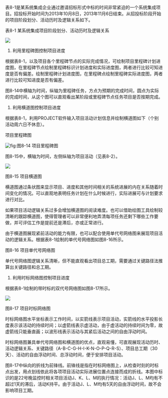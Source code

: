 
表8-1是某系统集成企业通过邀请招标形式中标的时间非常紧迫的一个系统集成项目。招投标开始时间为2013年10月8日，2013年11月6日结束。从招投标阶段开始的项目阶段划分、活动历时及逻辑关系如下。

表8-1 某系统集成项目阶段划分、活动历时及逻辑关系

![](https://img.kancloud.cn/e2/b5/e2b5e37d6901e7b641353d6fa5bb8262_1226x878.png)

1. 利用里程碑图控制项目进度

根据表8-1，以及项目各个里程碑节点的实际完成情况，可绘制项目里程碑计划进度图，在里程碑节点绘制里程碑标识计划进度和实际进度图，两者进行比较可知进度是否有偏差。绘制里程碑计划进度图，在里程碑点绘制里程碑实际进度图，两者进行比较可知进度是否有偏差。

图8-14中横轴为时间，纵轴为里程碑任务，方点为预期的完成时间，圆点为实际的完成时间，从这个图可以直观看出某阶段或里程碑节点任务项目是否按期完成。

1. 利用横道图控制项目进度

根据表8-1，利用PROJECT软件输入项目活动计划信息并绘制横道图如下（个别活动周六日不休息）。

项目里程碑图

![](https://img.kancloud.cn/33/71/33711efa3d5562a1078c2e239d2a5df8_1220x510.png "fig:")图8-14 项目里程碑图

图8-15中，横轴为时间，左侧纵轴为项目活动（见表8-2）。

![](https://img.kancloud.cn/f0/64/f064a691cf35a68c5a598c34f5470e66_721x2398.png)

图8-15 项目横道图

横道图通过条状图来显示项目、进度和其他时间相关的系统进展的内在关系随着时间变化的情况。可以直观地表明任务计划在什么时候进行，实际进展可与计划要求进行对比。

如果项目活动逻辑关系过多会增加横道图的阅读难度。也可以借助绘图工具绘制较清晰的跟踪横道图，使得管理者可以非常便利地弄清每项任务还剩下哪些工作要做，并可评估工作是提前还是滞后，亦或正常进行。

由于横道图展现紧前活动的能力有限，也可以配合使用单代号网络图来展现项目活动的逻辑关系。根据表8-1绘制的单代号网络图如图8-16所示。

图8-16 项目单代号网络图

单代号网络图逻辑关系清晰，但不能直观看出项目总工期，需要通过关键路径法推算出关键路径和总工期。

1. 利用时标网络图控制项目进度

根据表8-1绘制的带时标的双代号网络图如图8-17所示。

![](https://img.kancloud.cn/6d/ab/6dabdff79c71d59d8b36a2a0c8ede7e9_1346x472.png)

图8-17 项目时标网络图

时标网络图水平坐标表示工作时间，以实箭线表示项目活动，实箭线的水平投影长度表示该活动的持续时间；以虚箭线表示虚活动，由于虚活动的持续时间为零，故虚箭线只能垂直画；以波形线表示活动与其紧后活动之间的自由浮动时间。

时标网络图兼具单代号网络图和横道图的优点，直观易懂，可直观展现活动历时、活动逻辑关系、关键路径（A-B-C-G-H-I-K-N-O-P-Q-R-S）、项目总工期（30天）、活动的自由浮动时间、总浮动时间，便于安排项目活动。

图8-17中纵向的折线为前锋线。前锋线是指在时标网络图上，从检查时刻的时标点出发，用点划线依此将各项项目活动实际进展位置点连接而成的折线。本图中标识的是22号晚监控时相关项目活动J、K、L、M的执行情况：活动J、L、M均有不超过1天的滞后，活动K持平。由于活动J、L、M均有5天的自由浮动时间，故不会影响项目工期。
